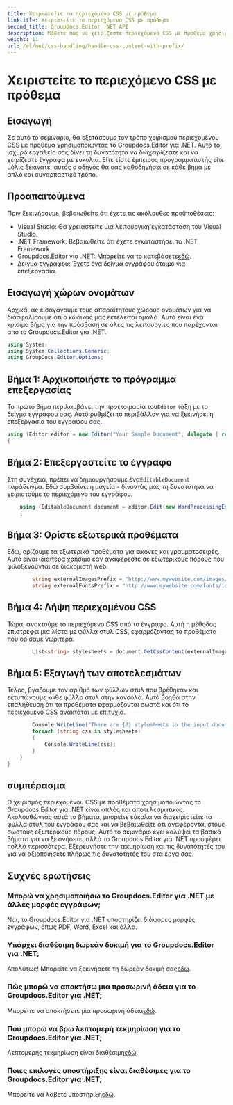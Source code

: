 ```yaml
---
title: Χειριστείτε το περιεχόμενο CSS με πρόθεμα
linktitle: Χειριστείτε το περιεχόμενο CSS με πρόθεμα
second_title: GroupDocs.Editor .NET API
description: Μάθετε πώς να χειρίζεστε περιεχόμενο CSS με πρόθεμα χρησιμοποιώντας το Groupdocs.Editor για .NET σε αυτόν τον αναλυτικό, βήμα προς βήμα εκμάθηση. Ιδανικό για προγραμματιστές όλων των επιπέδων.
weight: 11
url: /el/net/css-handling/handle-css-content-with-prefix/
---
```


# Χειριστείτε το περιεχόμενο CSS με πρόθεμα

## Εισαγωγή
Σε αυτό το σεμινάριο, θα εξετάσουμε τον τρόπο χειρισμού περιεχομένου CSS με πρόθεμα χρησιμοποιώντας το Groupdocs.Editor για .NET. Αυτό το ισχυρό εργαλείο σάς δίνει τη δυνατότητα να διαχειρίζεστε και να χειρίζεστε έγγραφα με ευκολία. Είτε είστε έμπειρος προγραμματιστής είτε μόλις ξεκινάτε, αυτός ο οδηγός θα σας καθοδηγήσει σε κάθε βήμα με απλό και συναρπαστικό τρόπο.
## Προαπαιτούμενα
Πριν ξεκινήσουμε, βεβαιωθείτε ότι έχετε τις ακόλουθες προϋποθέσεις:
- Visual Studio: Θα χρειαστείτε μια λειτουργική εγκατάσταση του Visual Studio.
- .NET Framework: Βεβαιωθείτε ότι έχετε εγκαταστήσει το .NET Framework.
-  Groupdocs.Editor για .NET: Μπορείτε να το κατεβάσετε[εδώ](https://releases.groupdocs.com/editor/net/).
- Δείγμα εγγράφου: Έχετε ένα δείγμα εγγράφου έτοιμο για επεξεργασία.
## Εισαγωγή χώρων ονομάτων
Αρχικά, ας εισαγάγουμε τους απαραίτητους χώρους ονομάτων για να διασφαλίσουμε ότι ο κώδικάς μας εκτελείται ομαλά. Αυτό είναι ένα κρίσιμο βήμα για την πρόσβαση σε όλες τις λειτουργίες που παρέχονται από το Groupdocs.Editor για .NET.
```csharp
using System;
using System.Collections.Generic;
using GroupDocs.Editor.Options;
```
## Βήμα 1: Αρχικοποιήστε το πρόγραμμα επεξεργασίας
 Το πρώτο βήμα περιλαμβάνει την προετοιμασία του`Editor` τάξη με το δείγμα εγγράφου σας. Αυτό ρυθμίζει το περιβάλλον για να ξεκινήσει η επεξεργασία του εγγράφου σας.
```csharp
using (Editor editor = new Editor("Your Sample Document", delegate { return new WordProcessingLoadOptions(); }))
{
```
## Βήμα 2: Επεξεργαστείτε το έγγραφο
Στη συνέχεια, πρέπει να δημιουργήσουμε ένα`EditableDocument` παράδειγμα. Εδώ συμβαίνει η μαγεία - δίνοντάς μας τη δυνατότητα να χειριστούμε το περιεχόμενο του εγγράφου.
```csharp
    using (EditableDocument document = editor.Edit(new WordProcessingEditOptions()))
    {
```
## Βήμα 3: Ορίστε εξωτερικά προθέματα
Εδώ, ορίζουμε τα εξωτερικά προθέματα για εικόνες και γραμματοσειρές. Αυτό είναι ιδιαίτερα χρήσιμο εάν αναφέρεστε σε εξωτερικούς πόρους που φιλοξενούνται σε διακομιστή web.
```csharp
        string externalImagesPrefix = "http://www.mywebsite.com/images/id=";
        string externalFontsPrefix = "http://www.mywebsite.com/fonts/id=";
```
## Βήμα 4: Λήψη περιεχομένου CSS
Τώρα, ανακτούμε το περιεχόμενο CSS από το έγγραφο. Αυτή η μέθοδος επιστρέφει μια λίστα με φύλλα στυλ CSS, εφαρμόζοντας τα προθέματα που ορίσαμε νωρίτερα.
```csharp
        List<string> stylesheets = document.GetCssContent(externalImagesPrefix, externalFontsPrefix);
```
## Βήμα 5: Εξαγωγή των αποτελεσμάτων
Τέλος, βγάζουμε τον αριθμό των φύλλων στυλ που βρέθηκαν και εκτυπώνουμε κάθε φύλλο στυλ στην κονσόλα. Αυτό βοηθά στην επαλήθευση ότι τα προθέματα εφαρμόζονται σωστά και ότι το περιεχόμενο CSS ανακτάται με επιτυχία.
```csharp
        Console.WriteLine("There are {0} stylesheets in the input document", stylesheets.Count);
        foreach (string css in stylesheets)
        {
            Console.WriteLine(css);
        }
    }
}
```
## συμπέρασμα
Ο χειρισμός περιεχομένου CSS με προθέματα χρησιμοποιώντας το Groupdocs.Editor για .NET είναι απλός και αποτελεσματικός. Ακολουθώντας αυτά τα βήματα, μπορείτε εύκολα να διαχειριστείτε τα φύλλα στυλ του εγγράφου σας και να βεβαιωθείτε ότι αναφέρονται στους σωστούς εξωτερικούς πόρους. Αυτό το σεμινάριο έχει καλύψει τα βασικά βήματα για να ξεκινήσετε, αλλά το Groupdocs.Editor για .NET προσφέρει πολλά περισσότερα. Εξερευνήστε την τεκμηρίωση και τις δυνατότητές του για να αξιοποιήσετε πλήρως τις δυνατότητές του στα έργα σας.
## Συχνές ερωτήσεις
### Μπορώ να χρησιμοποιήσω το Groupdocs.Editor για .NET με άλλες μορφές εγγράφων;
Ναι, το Groupdocs.Editor για .NET υποστηρίζει διάφορες μορφές εγγράφων, όπως PDF, Word, Excel και άλλα.
### Υπάρχει διαθέσιμη δωρεάν δοκιμή για το Groupdocs.Editor για .NET;
 Απολύτως! Μπορείτε να ξεκινήσετε τη δωρεάν δοκιμή σας[εδώ](https://releases.groupdocs.com/).
### Πώς μπορώ να αποκτήσω μια προσωρινή άδεια για το Groupdocs.Editor για .NET;
 Μπορείτε να αποκτήσετε μια προσωρινή άδεια[εδώ](https://purchase.groupdocs.com/temporary-license/).
### Πού μπορώ να βρω λεπτομερή τεκμηρίωση για το Groupdocs.Editor για .NET;
 Λεπτομερής τεκμηρίωση είναι διαθέσιμη[εδώ](https://tutorials.groupdocs.com/editor/net/).
### Ποιες επιλογές υποστήριξης είναι διαθέσιμες για το Groupdocs.Editor για .NET;
 Μπορείτε να λάβετε υποστήριξη[εδώ](https://forum.groupdocs.com/c/editor/20).